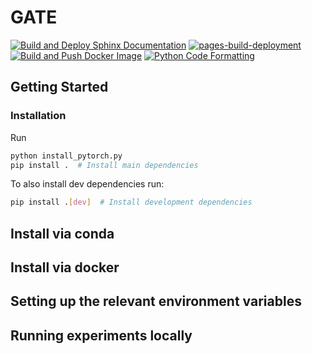 # GATE
[![Build and Deploy Sphinx Documentation](https://github.com/AntreasAntoniou/GATE-private/actions/workflows/sphinx-docs.yml/badge.svg)](https://github.com/AntreasAntoniou/GATE-private/actions/workflows/sphinx-docs.yml)
[![pages-build-deployment](https://github.com/AntreasAntoniou/GATE-private/actions/workflows/pages/pages-build-deployment/badge.svg)](https://github.com/AntreasAntoniou/GATE-private/actions/workflows/pages/pages-build-deployment)
[![Build and Push Docker Image](https://github.com/AntreasAntoniou/GATE-private/actions/workflows/docker-image.yml/badge.svg)](https://github.com/AntreasAntoniou/GATE-private/actions/workflows/docker-image.yml)
[![Python Code Formatting](https://github.com/AntreasAntoniou/GATE-private/actions/workflows/format-code.yml/badge.svg)](https://github.com/AntreasAntoniou/GATE-private/actions/workflows/format-code.yml)

## Getting Started

### Installation

Run 

```bash
python install_pytorch.py
pip install .  # Install main dependencies
```

To also install dev dependencies run:

```bash
pip install .[dev]  # Install development dependencies
```

## Install via conda

## Install via docker

## Setting up the relevant environment variables

## Running experiments locally
